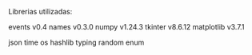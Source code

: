 Librerias utilizadas:

events v0.4
names v0.3.0
numpy v1.24.3
tkinter v8.6.12
matplotlib v3.7.1

json
time 
os 
hashlib 
typing 
random 
enum 